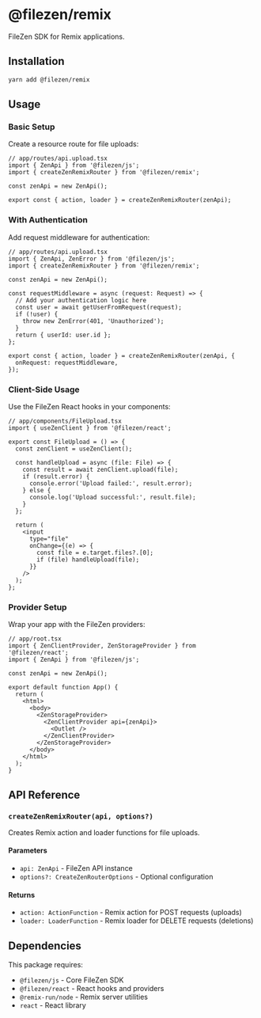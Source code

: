 # @filezen/remix

FileZen SDK for Remix applications.

## Installation

```bash
yarn add @filezen/remix
```

## Usage

### Basic Setup

Create a resource route for file uploads:

```tsx
// app/routes/api.upload.tsx
import { ZenApi } from '@filezen/js';
import { createZenRemixRouter } from '@filezen/remix';

const zenApi = new ZenApi();

export const { action, loader } = createZenRemixRouter(zenApi);
```

### With Authentication

Add request middleware for authentication:

```tsx
// app/routes/api.upload.tsx
import { ZenApi, ZenError } from '@filezen/js';
import { createZenRemixRouter } from '@filezen/remix';

const zenApi = new ZenApi();

const requestMiddleware = async (request: Request) => {
  // Add your authentication logic here
  const user = await getUserFromRequest(request);
  if (!user) {
    throw new ZenError(401, 'Unauthorized');
  }
  return { userId: user.id };
};

export const { action, loader } = createZenRemixRouter(zenApi, {
  onRequest: requestMiddleware,
});
```

### Client-Side Usage

Use the FileZen React hooks in your components:

```tsx
// app/components/FileUpload.tsx
import { useZenClient } from '@filezen/react';

export const FileUpload = () => {
  const zenClient = useZenClient();
  
  const handleUpload = async (file: File) => {
    const result = await zenClient.upload(file);
    if (result.error) {
      console.error('Upload failed:', result.error);
    } else {
      console.log('Upload successful:', result.file);
    }
  };

  return (
    <input 
      type="file" 
      onChange={(e) => {
        const file = e.target.files?.[0];
        if (file) handleUpload(file);
      }} 
    />
  );
};
```

### Provider Setup

Wrap your app with the FileZen providers:

```tsx
// app/root.tsx
import { ZenClientProvider, ZenStorageProvider } from '@filezen/react';
import { ZenApi } from '@filezen/js';

const zenApi = new ZenApi();

export default function App() {
  return (
    <html>
      <body>
        <ZenStorageProvider>
          <ZenClientProvider api={zenApi}>
            <Outlet />
          </ZenClientProvider>
        </ZenStorageProvider>
      </body>
    </html>
  );
}
```

## API Reference

### `createZenRemixRouter(api, options?)`

Creates Remix action and loader functions for file uploads.

#### Parameters

- `api: ZenApi` - FileZen API instance
- `options?: CreateZenRouterOptions` - Optional configuration

#### Returns

- `action: ActionFunction` - Remix action for POST requests (uploads)
- `loader: LoaderFunction` - Remix loader for DELETE requests (deletions)

## Dependencies

This package requires:

- `@filezen/js` - Core FileZen SDK
- `@filezen/react` - React hooks and providers
- `@remix-run/node` - Remix server utilities
- `react` - React library 